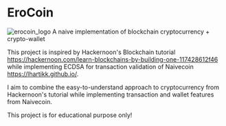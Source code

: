 # EroCoin
![erocoin_logo](https://i.gyazo.com/368adb5755b56212d36463f0fe50ad3f.png)
 A naive implementation of blockchain cryptocurrency + crypto-wallet

This project is inspired by Hackernoon's Blockchain tutorial https://hackernoon.com/learn-blockchains-by-building-one-117428612f46 while implementing ECDSA for transaction validation of Naivecoin https://lhartikk.github.io/.

I aim to combine the easy-to-understand approach to cryptocurrency from Hackernoon's tutorial while implementing transaction and wallet features from Naivecoin.

This project is for educational purpose only!
